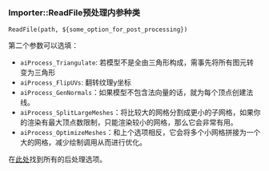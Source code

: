 ### Importer::ReadFile预处理内参种类

`ReadFile(path, ${some_option_for_post_processing})`

第二个参数可以选填：

- `aiProcess_Triangulate`: 若模型不是全由三角形构成，需事先将所有图元转变为三角形
- `aiProcess_FlipUVs`: 翻转纹理y坐标
- `aiProcess_GenNormals`：如果模型不包含法向量的话，就为每个顶点创建法线。
- `aiProcess_SplitLargeMeshes`：将比较大的网格分割成更小的子网格，如果你的渲染有最大顶点数限制，只能渲染较小的网格，那么它会非常有用。
- `aiProcess_OptimizeMeshes`：和上个选项相反，它会将多个小网格拼接为一个大的网格，减少绘制调用从而进行优化。

在[此处](http://assimp.sourceforge.net/lib_html/postprocess_8h.html)找到所有的后处理选项。


